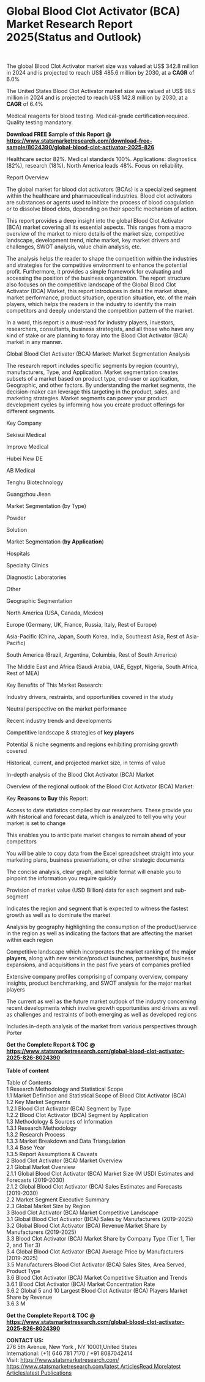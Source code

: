 <h1>Global Blood Clot Activator (BCA) Market Research Report 2025(Status and Outlook)</h1><br/><p>The global Blood Clot Activator market size was valued at US$ 342.8 million in 2024 and is projected to reach US$ 485.6 million by 2030, at a <strong>CAGR</strong> of 6.0%</p><p>The United States Blood Clot Activator market size was valued at US$ 98.5 million in 2024 and is projected to reach US$ 142.8 million by 2030, at a <strong>CAGR</strong> of 6.4%</p><p>Medical reagents for blood testing. Medical-grade certification required. Quality testing mandatory.</p><p><strong>Download FREE Sample of this Report @ <a href="https://www.statsmarketresearch.com/download-free-sample/8024390/global-blood-clot-activator-2025-826">https://www.statsmarketresearch.com/download-free-sample/8024390/global-blood-clot-activator-2025-826</a></strong></p><p>Healthcare sector 82%. Medical standards 100%. Applications: diagnostics (82%), research (18%). North America leads 48%. Focus on reliability.</p><p>Report Overview</p><p>The global market for blood clot activators (BCAs) is a specialized segment within the healthcare and pharmaceutical industries. Blood clot activators are substances or agents used to initiate the process of blood coagulation or to dissolve blood clots, depending on their specific mechanism of action.</p><p>This report provides a deep insight into the global Blood Clot Activator (BCA) market covering all its essential aspects. This ranges from a macro overview of the market to micro details of the market size, competitive landscape, development trend, niche market, key market drivers and challenges, SWOT analysis, value chain analysis, etc.</p><p>The analysis helps the reader to shape the competition within the industries and strategies for the competitive environment to enhance the potential profit. Furthermore, it provides a simple framework for evaluating and accessing the position of the business organization. The report structure also focuses on the competitive landscape of the Global Blood Clot Activator (BCA) Market, this report introduces in detail the market share, market performance, product situation, operation situation, etc. of the main players, which helps the readers in the industry to identify the main competitors and deeply understand the competition pattern of the market.</p><p>In a word, this report is a must-read for industry players, investors, researchers, consultants, business strategists, and all those who have any kind of stake or are planning to foray into the Blood Clot Activator (BCA) market in any manner.</p><p>Global Blood Clot Activator (BCA) Market: Market Segmentation Analysis</p><p>The research report includes specific segments by region (country), manufacturers, Type, and Application. Market segmentation creates subsets of a market based on product type, end-user or application, Geographic, and other factors. By understanding the market segments, the decision-maker can leverage this targeting in the product, sales, and marketing strategies. Market segments can power your product development cycles by informing how you create product offerings for different segments.</p><p>Key Company</p><p>Sekisui Medical</p><p>Improve Medical</p><p>Hubei New DE</p><p>AB Medical</p><p>Tenghu Biotechnology</p><p>Guangzhou Jiean</p><p>Market Segmentation (by Type)</p><p>Powder</p><p>Solution</p><p>Market Segmentation (<strong>by Application</strong>)</p><p>Hospitals</p><p>Specialty Clinics</p><p>Diagnostic Laboratories</p><p>Other</p><p>Geographic Segmentation</p><p>North America (USA, Canada, Mexico)</p><p>Europe (Germany, UK, France, Russia, Italy, Rest of Europe)</p><p>Asia-Pacific (China, Japan, South Korea, India, Southeast Asia, Rest of Asia-Pacific)</p><p>South America (Brazil, Argentina, Columbia, Rest of South America)</p><p>The Middle East and Africa (Saudi Arabia, UAE, Egypt, Nigeria, South Africa, Rest of MEA)</p><p>Key Benefits of This Market Research:</p><p>Industry drivers, restraints, and opportunities covered in the study</p><p>Neutral perspective on the market performance</p><p>Recent industry trends and developments</p><p>Competitive landscape & strategies of <strong>key players</strong></p><p>Potential & niche segments and regions exhibiting promising growth covered</p><p>Historical, current, and projected market size, in terms of value</p><p>In-depth analysis of the Blood Clot Activator (BCA) Market</p><p>Overview of the regional outlook of the Blood Clot Activator (BCA) Market:</p><p>Key <strong>Reasons to Buy</strong> this Report:</p><p>Access to date statistics compiled by our researchers. These provide you with historical and forecast data, which is analyzed to tell you why your market is set to change</p><p>This enables you to anticipate market changes to remain ahead of your competitors</p><p>You will be able to copy data from the Excel spreadsheet straight into your marketing plans, business presentations, or other strategic documents</p><p>The concise analysis, clear graph, and table format will enable you to pinpoint the information you require quickly</p><p>Provision of market value (USD Billion) data for each segment and sub-segment</p><p>Indicates the region and segment that is expected to witness the fastest growth as well as to dominate the market</p><p>Analysis by geography highlighting the consumption of the product/service in the region as well as indicating the factors that are affecting the market within each region</p><p>Competitive landscape which incorporates the market ranking of the <strong>major players</strong>, along with new service/product launches, partnerships, business expansions, and acquisitions in the past five years of companies profiled</p><p>Extensive company profiles comprising of company overview, company insights, product benchmarking, and SWOT analysis for the major market players</p><p>The current as well as the future market outlook of the industry concerning recent developments which involve growth opportunities and drivers as well as challenges and restraints of both emerging as well as developed regions</p><p>Includes in-depth analysis of the market from various perspectives through Porter</p><div><b>Get the Complete Report & TOC @ <a href="https://www.statsmarketresearch.com/global-blood-clot-activator-2025-826-8024390">https://www.statsmarketresearch.com/global-blood-clot-activator-2025-826-8024390</a></b></div><br><b>Table of content</b><p>Table of Contents<br /> 1 Research Methodology and Statistical Scope<br /> 1.1 Market Definition and Statistical Scope of Blood Clot Activator (BCA)<br /> 1.2 Key Market Segments<br /> 1.2.1 Blood Clot Activator (BCA) Segment by Type<br /> 1.2.2 Blood Clot Activator (BCA) Segment by Application<br /> 1.3 Methodology & Sources of Information<br /> 1.3.1 Research Methodology<br /> 1.3.2 Research Process<br /> 1.3.3 Market Breakdown and Data Triangulation<br /> 1.3.4 Base Year<br /> 1.3.5 Report Assumptions & Caveats<br /> 2 Blood Clot Activator (BCA) Market Overview<br /> 2.1 Global Market Overview<br /> 2.1.1 Global Blood Clot Activator (BCA) Market Size (M USD) Estimates and Forecasts (2019-2030)<br /> 2.1.2 Global Blood Clot Activator (BCA) Sales Estimates and Forecasts (2019-2030)<br /> 2.2 Market Segment Executive Summary<br /> 2.3 Global Market Size by Region<br /> 3 Blood Clot Activator (BCA) Market Competitive Landscape<br /> 3.1 Global Blood Clot Activator (BCA) Sales by Manufacturers (2019-2025)<br /> 3.2 Global Blood Clot Activator (BCA) Revenue Market Share by Manufacturers (2019-2025)<br /> 3.3 Blood Clot Activator (BCA) Market Share by Company Type (Tier 1, Tier 2, and Tier 3)<br /> 3.4 Global Blood Clot Activator (BCA) Average Price by Manufacturers (2019-2025)<br /> 3.5 Manufacturers Blood Clot Activator (BCA) Sales Sites, Area Served, Product Type<br /> 3.6 Blood Clot Activator (BCA) Market Competitive Situation and Trends<br /> 3.6.1 Blood Clot Activator (BCA) Market Concentration Rate<br /> 3.6.2 Global 5 and 10 Largest Blood Clot Activator (BCA) Players Market Share by Revenue<br /> 3.6.3 M<br><div><b>Get the Complete Report & TOC @ <a href="https://www.statsmarketresearch.com/global-blood-clot-activator-2025-826-8024390">https://www.statsmarketresearch.com/global-blood-clot-activator-2025-826-8024390</a></b></div></p> <b>CONTACT US:</b><br>276 5th Avenue, New York , NY 10001,United States<br>International: (+1) 646 781 7170 / +91 8087042414<br>Visit: <a href="https://www.statsmarketresearch.com/">https://www.statsmarketresearch.com/</a><br><a href="https://gyeongbokgung.com">https://www.statsmarketresearch.com/</a><a href="https://hallyeomaritime.com">latest Articles</a><a href="https://jingwansa.com">Read More</a><a href=https://nguoiviet.jp/">latest Articles</a><a href="https://www.intelmarketresearch.com/">latest Publications</a>